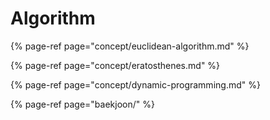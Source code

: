 # Algorithm

{% page-ref page="concept/euclidean-algorithm.md" %}

{% page-ref page="concept/eratosthenes.md" %}

{% page-ref page="concept/dynamic-programming.md" %}

{% page-ref page="baekjoon/" %}



